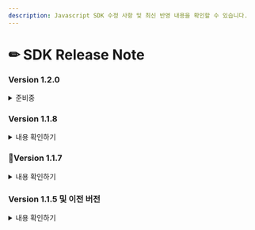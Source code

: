 ```yaml
---
description: Javascript SDK 수정 사항 및 최신 반영 내용을 확인할 수 있습니다.
---
```


# ✏ SDK  Release Note

### Version 1.2.0

<details>

<summary>준비중</summary>



</details>

### Version 1.1.8

<details>

<summary>내용 확인하기</summary>

**카카오페이 모바일 결제 리디렉션 방식으로 변경**

카카오페이 SDK의 iframe 방식 미지원 정책에 따라 카카오페이 모바일 결제를 iframe 대신 페이지 리디렉션 방식으로 변경하였습니다.기존 버전에서는 카카오페이 모바일 결제 프로세스가 완료되면 PC에서와 동일하게 `IMP.request_pay`에 지정된 콜백함수가 실행되어 결제가 이루어젔습니다. 안드로이드 내장 브라우저 및 특정 버전의 안드로이드 크롬에서 카카오페이 앱결제가 원활하지 않을 수 있는 이슈로 인해 모바일 환경에서는 리디렉션 방식으로 결제 연동을 하는 방식으로 변경되었습니다.

**(주문형) 네이버페이 팝업 모드 추가 및 기본값 변경**

결제창 요청 시 `popup : true` 옵션을 명시적으로 지정했을 때에만 팝업창(새탭)을 통해 (주문형)네이버페이 결제가 진행되며, 기본적으로는 페이지 리디렉션 방식으로 결제가 진행됩니다.브라우저 팝업차단 등의 이슈를 최대한 피하기 위해서 네이버페이에서는 PC 및 모바일 환경에서 페이지 리디렉션 방식을 권장하여 기본값으로 설정하였습니다.

* **version >= 1.1.8**
  * PC/모바일 환경 : 현재 페이지 리디렉션 방식으로 진행되는 것을 기본값으로 하며, `popup : true` 옵션을 선언한 경우에만 팝업창(새탭)으로 결제가 진행됩니다.
* **version < 1.1.8**
  * PC환경 : 팝업창(새탭) 방식으로 진행 (`popup` 파라미터 무관)
  * 모바일환경 : 현재 페이지 리디렉션 방식으로 진행 (`popup` 파라미터 무관)

**Eximbay 리디렉션 방식 추가**

결제창 요청 시 `popup : false` 옵션을 명시적으로 지정하면 리디렉션 방식으로 Eximbay 결제가 진행됩니다.모바일 앱 내 WebView로 결제를 진행할때 일반적으로 팝업이 차단되므로, 원할한 결제를 위해서 리디렉션 방식을 추가하였습니다.

* **version >= 1.1.8**
  * PC/모바일 환경 : 팝업창 방식으로 진행되는 것을 기본값으로 하며, `popup : false` 옵션을 선언한 경우에만 리디렉션 방식으로 결제가 진행됩니다.
* **version < 1.1.8**
  * PC/모바일 환경 : `popup`파라미터 무관하게 팝업창 방식으로 진행

**본인인증 복수PG 설정 지원**

기존 `다날-휴대폰 본인인증` 외 `이니시스-신용카드 본인인증` 수단이 추가됨에 따라, 휴대폰 본인인증도 복수PG 설정을 지원합니다.\
또한, `다날-휴대폰 본인인증` 을 2개 이상의 CPID를 발급받아 사이트별로 사용하려는 경우에도 `pg : danal.{다날 CPID}` 복수PG 호출 방식을 지원합니다.

{% code title="다날-휴대폰 본인인증" %}
```javascript
  IMP.certification({
    pg: "danal", //danal 또는 danal.{다날 CPID}, 이하 다른 파라미터는 생략
    ...
    ...
  }, function(rsp) {
    if ( rsp.success ) {
      //본인인증 성공 및 해당되는 imp_uid, merchant_uid 전달 (rsp.imp_uid, rsp.merchant_uid)
    } else {
      //본인인증 실패 및 중단
    }
  });
```
{% endcode %}

{% code title="이니시스-신용카드 본인인증" %}
```javascript
// PC/모바일 환경 모두 popup : true가 기본값
// PC환경 : popup 파라미터 무관하게 팝업창 방식으로 진행(이니시스 정책)
// 모바일환경 : popup : false 선언된 경우 m_redirect_url 파라미터 필요
IMP.certification({
    pg: "inicis", //inicis 또는 inicis.{이니시스 MID}, 이하 파라멤터는 생략
    m_redirect_url: "https://shop.yourservice.com/user-certificates/complete",
    ...
    ...
});
```
{% endcode %}

### 버그 수정 <a href="#undefined" id="undefined"></a>

**아이폰 Safari에서 리디렉션 방식으로 결제 중 브라우저의 Back 버튼 클릭 시 White Screen이 나타나는 현상**

Safari 브라우저의 Back 버튼으로 이전 페이지로 돌아가면, 리디렉션되기 직전 상태의 DOM을 복원하여 출력하는 특성때문에 발생되는 버그로 확인되어서 수정하였습니다. (리디렉션 방식으로 진행되는 모든 PG사에 해당됨)

</details>

### Version 1.1.7

<details>

<summary>내용 확인하기</summary>

**페이팔 팝업 방식 추가**

결제 요청 시 호출하는 `IMP.request_pay(param, callback)`함수의 `popup : true` 옵션을 지정하면, 결제창이 팝업창으로 열리며 결제 프로세스 완료 후 `callback` 함수가 호출됩니다. 이전 버전에서는 페이지 리디렉션 방식만 지원됩니다.

{% code title="javascript 팝업 방식" %}
```javascript
  // popup : true 옵션과 콜백 함수 등록부분 참고 (그 외 파라메터 생략)
  IMP.request_pay({
    pg: "paypal",
    popup: true,
    ...
    ...
  }, function(rsp) {
    if ( rsp.success ) {
      //Paypal 결제 완료 및 결제검증로직 시작
    } else {
      //Paypal 결제 중단 혹은 실패
    }
  });
```
{% endcode %}

{% code title="javascript redirect 방식" %}
```javascript
 // m_redirect_url 지정 필요 (popup : false가 기본값이므로 생략됨)
  IMP.request_pay({
    pg: "paypal",
    m_redirect_url: "https://shop.yourservice.com/payments/complete",
    ...
    ...
  });
```
{% endcode %}

**본인인증(다날) 리디렉션 방식 추가**

본인인증(다날) 요청 시, 본인인증 후 이동될 URL을 `m_redirect_url` 파라미터에 지정하면 리디렉션 방식으로 진행됩니다. 이전 버전에서는 팝업 방식만 지원됩니다.리디렉션 설정하는 방법은 휴대폰 본인인증 연동하기를 참고하세요.

{% code title="javascript (팝업 방식)" %}
```javascript
  // popup : true 옵션
  IMP.certification({
    merchant_uid : "본인인증 건 트랜잭션 ID",
    popup: true
  }, function(rsp) {
    if ( rsp.success ) {
      //본인인증 성공
    } else {
      //본인인증 실패 혹은 중단(팝업창이 닫히거나 화면내 X버튼/취소버튼 클릭 시)
    }
  });
```
{% endcode %}

{% code title="javascript (리디렉션 방식)" %}
```javascript
// m_redirect_url 지정 필요 (popup : false가 기본값이므로 생략됨)
  IMP.certification({
    merchant_uid : "본인인증 건 트랜잭션 ID"
    m_redirect_url: "https://shop.yourservice.com/payments/complete",
  });
```
{% endcode %}

### 버그 수정 <a href="#undefined" id="undefined"></a>

**본인인증(다날) 팝업 내 닫힘 버튼 (X 버튼) 클릭 시 콜백 함수가 호출되지 않는 현상**

본인인증(다날) 요청 시, 팝업방식에서 팝업창이 닫히거나 화면 내 취소 버튼이 클릭된 경우에는 `IMP.certification(param, handler)` 의 콜백함수(handler)가 호출되었지만, 아래 화면과 같이 화면 내 X 버튼을 클릭했을 때는 콜백함수(handler)가 호출되지 않는 버그가 있어서 수정되었습니다. X 버튼 클릭했을 때에도 콜백함수가 호출됩니다.

![](https://docs.iamport.kr/static/images/javascript/danal-certi.png)

</details>

### Version 1.1.5 및 이전 버전

<details>

<summary>내용 확인하기</summary>

#### iamport.payment-1.1.5.js <a href="#iamportpayment-115js" id="iamportpayment-115js"></a>

```html
<script src="https://cdn.iamport.kr/js/iamport.payment-1.1.5.js" type="text/javascript"></script>
```

**2017-04-03 배포**\
\- 모바일 결제에서 `IMP.request_pay(param)`와 같이 callback function 이 누락된 채 호출되었으나, 결제프로세스 시작 전 사전 필터링 단계에서 실패사유가 발생한 경우에도 `m_redirect_url`로 이동하게 됩니다.\
\_(결제프로세스가 시작된 후 성공/실패에 대한 경우에는 이전 버전에서도 ,\[object Object],로 이동이 이루어지고 있습니다.)\_

**결제프로세스 시작 전에 발생할 수 있는 실패 사유**

* 이미 결제된 merchant\_uid를 재시도하는 경우
* 결제요청 파라메터가 올바르지 않은 경우

**결제프로세스 시작 후 발생할 수 있는 실패 사유**

* 카드 사용 정지, 한도초과
* 비밀번호 오류 횟수 초과

#### iamport.payment-1.1.4.js <a href="#iamportpayment-114js" id="iamportpayment-114js"></a>

```html
<script src="https://cdn.iamport.kr/js/iamport.payment-1.1.4.js" type="text/javascript"></script>
```

**2016-11-14 배포**\
\- Agency-Tier기능 제공, IMP.agency(가맹점식별코드, Tier코드)함수 추가\
\- SMS휴대폰본인인증 기능 제공, IMP.certification()함수 추가

#### iamport.payment-1.1.3.js <a href="#iamportpayment-113js" id="iamportpayment-113js"></a>

```html
<script src="https://cdn.iamport.kr/js/iamport.payment-1.1.3.js" type="text/javascript"></script>
```

**2016-07-13 배포**\
\- 1.1.2버전 소스리팩토링, 성능개선된 버전

#### iamport.payment-1.1.2.js <a href="#iamportpayment-112js" id="iamportpayment-112js"></a>

```html
<script src="https://cdn.iamport.kr/js/iamport.payment-1.1.2.js" type="text/javascript"></script>
```

**2016-03-09 배포**\
\- 복수의 PG설정정보를 호출하는 방법을 보다 개선한 버전

#### iamport.payment-1.1.1.js <a href="#iamportpayment-111js" id="iamportpayment-111js"></a>

```html
<script src="https://cdn.iamport.kr/js/iamport.payment-1.1.1.js" type="text/javascript"></script>
```

**2016-02-19 배포**\
\- 동일한 PG의 MID를 여러개 사용할 수 있도록 pg파라메터 설정 규칙 확장. pg : '{PG사}.{MID}'

#### iamport.payment-1.1.0.js <a href="#iamportpayment-110js" id="iamportpayment-110js"></a>

```html
<script src="https://cdn.iamport.kr/js/iamport.payment-1.1.0.js" type="text/javascript"></script>
```

**2016-01-19 배포**\
\- 하나의 계정으로 복수의 PG설정을 사용할 수 있도록 pg 파라메터를 추가. pg : '{PG사}'

#### iamport.payment-1.0.0.js <a href="#iamportpayment-100js" id="iamportpayment-100js"></a>

```html
<script src="https://cdn.iamport.kr/js/iamport.payment-1.0.0.js" type="text/javascript"></script>
```

**2014-10-24 배포**\
\- 최초 배포된 후 안정화된 버전

#### iamport.payment.js <a href="#iamportpaymentjs" id="iamportpaymentjs"></a>

```html
<script src="https://cdn.iamport.kr/js/iamport.payment.js" type="text/javascript"></script>
```

versioning되기 전 사용된 버전. iamport.payment-1.0.0.js와 동일하며 이후 내용 변경 없음

</details>
